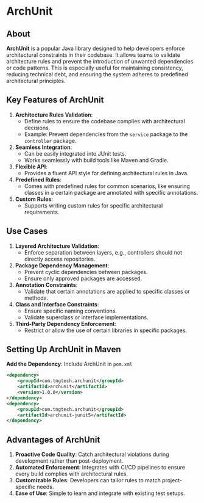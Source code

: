 # ArchUnit

## **About**

**ArchUnit** is a popular Java library designed to help developers enforce architectural constraints in their codebase. It allows teams to validate architecture rules and prevent the introduction of unwanted dependencies or code patterns. This is especially useful for maintaining consistency, reducing technical debt, and ensuring the system adheres to predefined architectural principles.

## **Key Features of ArchUnit**

1. **Architecture Rules Validation**:
   * Define rules to ensure the codebase complies with architectural decisions.
   * Example: Prevent dependencies from the `service` package to the `controller` package.
2. **Seamless Integration**:
   * Can be easily integrated into JUnit tests.
   * Works seamlessly with build tools like Maven and Gradle.
3. **Flexible API**:
   * Provides a fluent API style for defining architectural rules in Java.
4. **Predefined Rules**:
   * Comes with predefined rules for common scenarios, like ensuring classes in a certain package are annotated with specific annotations.
5. **Custom Rules**:
   * Supports writing custom rules for specific architectural requirements.

## **Use Cases**

1. **Layered Architecture Validation**:
   * Enforce separation between layers, e.g., controllers should not directly access repositories.
2. **Package Dependency Management**:
   * Prevent cyclic dependencies between packages.
   * Ensure only approved packages are accessed.
3. **Annotation Constraints**:
   * Validate that certain annotations are applied to specific classes or methods.
4. **Class and Interface Constraints**:
   * Ensure specific naming conventions.
   * Validate superclass or interface implementations.
5. **Third-Party Dependency Enforcement**:
   * Restrict or allow the use of certain libraries in specific packages.

## **Setting Up ArchUnit in Maven**

**Add the Dependency**: Include ArchUnit in `pom.xml`

```xml
<dependency>
    <groupId>com.tngtech.archunit</groupId>
    <artifactId>archunit</artifactId>
    <version>1.0.0</version>
</dependency>
<dependency>
    <groupId>com.tngtech.archunit</groupId>
    <artifactId>archunit-junit5</artifactId>
</dependency>
```



## **Advantages of ArchUnit**

1. **Proactive Code Quality**: Catch architectural violations during development rather than post-deployment.
2. **Automated Enforcement**: Integrates with CI/CD pipelines to ensure every build complies with architectural rules.
3. **Customizable Rules**: Developers can tailor rules to match project-specific needs.
4. **Ease of Use**: Simple to learn and integrate with existing test setups.

